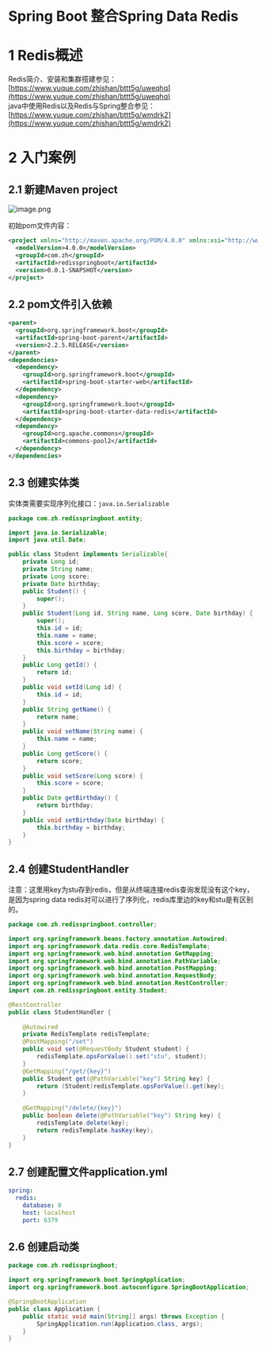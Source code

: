 # Spring Boot 整合Spring Data Redis

# 1 Redis概述

Redis简介、安装和集群搭建参见：[https://www.yuque.com/zhishan/bttt5g/uweqhq](https://www.yuque.com/zhishan/bttt5g/uweqhq)<br />java中使用Redis以及Redis与Spring整合参见：[https://www.yuque.com/zhishan/bttt5g/wmdrk2](https://www.yuque.com/zhishan/bttt5g/wmdrk2)

# 2 入门案例
## 2.1 新建Maven project
![image.png](https://zhishan-zh.github.io/media/spring-data-redis-a434-a96046c6daef.png)

初始pom文件内容：

```xml
<project xmlns="http://maven.apache.org/POM/4.0.0" xmlns:xsi="http://www.w3.org/2001/XMLSchema-instance" xsi:schemaLocation="http://maven.apache.org/POM/4.0.0 https://maven.apache.org/xsd/maven-4.0.0.xsd">
  <modelVersion>4.0.0</modelVersion>
  <groupId>com.zh</groupId>
  <artifactId>redisspringboot</artifactId>
  <version>0.0.1-SNAPSHOT</version>
</project>
```

## 2.2 pom文件引入依赖

```xml
<parent>
  <groupId>org.springframework.boot</groupId>
  <artifactId>spring-boot-parent</artifactId>
  <version>2.2.5.RELEASE</version>
</parent>
<dependencies>
  <dependency>
    <groupId>org.springframework.boot</groupId>
    <artifactId>spring-boot-starter-web</artifactId>
  </dependency>
  <dependency>
    <groupId>org.springframework.boot</groupId>
    <artifactId>spring-boot-starter-data-redis</artifactId>
  </dependency>
  <dependency>
    <groupId>org.apache.commons</groupId>
    <artifactId>commons-pool2</artifactId>
  </dependency>
</dependencies>
```

## 2.3 创建实体类
实体类需要实现序列化接口：`java.io.Serializable`
```java
package com.zh.redisspringboot.entity;

import java.io.Serializable;
import java.util.Date;

public class Student implements Serializable{
	private Long id;
	private String name;
	private Long score;
	private Date birthday;
	public Student() {
		super();
	}
	public Student(Long id, String name, Long score, Date birthday) {
		super();
		this.id = id;
		this.name = name;
		this.score = score;
		this.birthday = birthday;
	}
	public Long getId() {
		return id;
	}
	public void setId(Long id) {
		this.id = id;
	}
	public String getName() {
		return name;
	}
	public void setName(String name) {
		this.name = name;
	}
	public Long getScore() {
		return score;
	}
	public void setScore(Long score) {
		this.score = score;
	}
	public Date getBirthday() {
		return birthday;
	}
	public void setBirthday(Date birthday) {
		this.birthday = birthday;
	}
}
```

## 2.4 创建StudentHandler
注意：这里用key为stu存到redis，但是从终端连接redis查询发现没有这个key，是因为spring data redis对可以进行了序列化，redis库里边的key和stu是有区别的。
```java
package com.zh.redisspringboot.controller;

import org.springframework.beans.factory.annotation.Autowired;
import org.springframework.data.redis.core.RedisTemplate;
import org.springframework.web.bind.annotation.GetMapping;
import org.springframework.web.bind.annotation.PathVariable;
import org.springframework.web.bind.annotation.PostMapping;
import org.springframework.web.bind.annotation.RequestBody;
import org.springframework.web.bind.annotation.RestController;
import com.zh.redisspringboot.entity.Student;

@RestController
public class StudentHandler {
	
	@Autowired
	private RedisTemplate redisTemplate;
	@PostMapping("/set")
	public void set(@RequestBody Student student) {
		redisTemplate.opsForValue().set("stu", student);
	}
	@GetMapping("/get/{key}")
	public Student get(@PathVariable("key") String key) {
		return (Student)redisTemplate.opsForValue().get(key);
	}
	
	@GetMapping("/delete/{key}")
	public boolean delete(@PathVariable("key") String key) {
		redisTemplate.delete(key);
		return redisTemplate.hasKey(key);
	}
}
```

## 2.7 创建配置文件application.yml

```yaml
spring:
  redis:
    database: 0
    host: localhost
    port: 6379
```

## 2.6 创建启动类

```java
package com.zh.redisspringboot;

import org.springframework.boot.SpringApplication;
import org.springframework.boot.autoconfigure.SpringBootApplication;

@SpringBootApplication
public class Application {
	public static void main(String[] args) throws Exception {
		SpringApplication.run(Application.class, args);
	}
}
```

